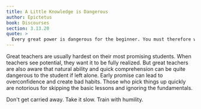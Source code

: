 ```yaml
---
title: A Little Knowledge is Dangerous
author: Epictetus
book: Discourses
section: 3.13.20
quote: >
  Every great power is dangerous for the beginner. You must therefore wield them as you are able, but in harmony with nature.
---
```


Great teachers are usually hardest on their most promising students. When teachers see potential, they want it to be fully realized. But great teachers are also aware that natural ability and quick comprehension can be quite dangerous to the student if left alone. Early promise can lead to overconfidence and create bad habits. Those who pick things up quickly are notorious for skipping the basic lessons and ignoring the fundamentals.

Don't get carried away. Take it slow. Train with humility.

